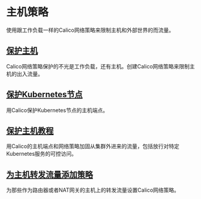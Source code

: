 # 主机策略

使用跟工作负载一样的Calico网络策略来限制主机和外部世界的而流量。

## [保护主机](01保护主机.md)

Calico网络策略保护的不光是工作负载，还有主机。创建Calico网络策略来限制主机的出入流量。

## [保护Kubernetes节点](02保护Kubernetes节点.md)

用Calico保护Kubernetes节点的主机端点。

## [保护主机教程](03保护主机教程.md)

用Calico的主机端点和网络策略加固从集群外进来的流量，包括放行对特定Kubernetes服务的可控访问。

## [为主机转发流量添加策略](04为主机转发流量添加策略.nd)

为那些作为路由器或者NAT网关的主机上的转发流量设置Calico网络策略。